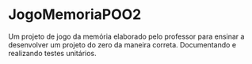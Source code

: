 # JogoMemoriaPOO2
Um projeto de jogo da memória elaborado pelo professor para ensinar a desenvolver um projeto do zero da maneira correta. Documentando e realizando testes unitários.
